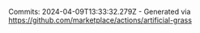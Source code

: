 Commits: 2024-04-09T13:33:32.279Z - Generated via https://github.com/marketplace/actions/artificial-grass
<br>
